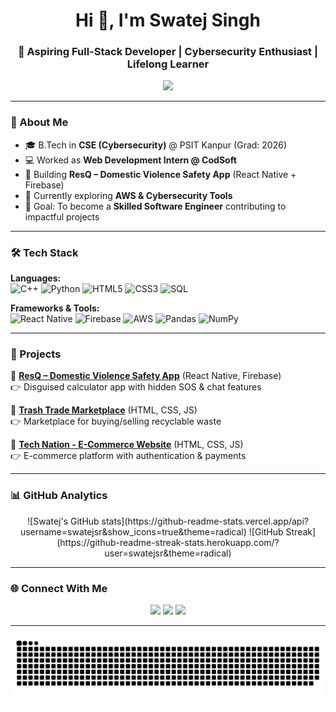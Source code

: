 <!-- Profile README for GitHub -->

<h1 align="center">Hi 👋, I'm Swatej Singh</h1>
<h3 align="center">🚀 Aspiring Full-Stack Developer | Cybersecurity Enthusiast | Lifelong Learner</h3>

<p align="center">
  <img src="https://readme-typing-svg.herokuapp.com?size=22&center=true&vCenter=true&width=500&lines=💻+Full-stack+Developer;🔐+Cybersecurity+Learner;🚀+Open+Source+Contributor;⚡+Passionate+about+Tech+Innovation" />
</p>

---

### 🌟 About Me  
- 🎓 B.Tech in **CSE (Cybersecurity)** @ PSIT Kanpur (Grad: 2026)  
- 💻 Worked as **Web Development Intern @ CodSoft**  
- 🔭 Building **ResQ – Domestic Violence Safety App** (React Native + Firebase)  
- 🌱 Currently exploring **AWS & Cybersecurity Tools**  
- 🎯 Goal: To become a **Skilled Software Engineer** contributing to impactful projects  

---

### 🛠️ Tech Stack  
**Languages:**  
![C++](https://img.shields.io/badge/C++-00599C?style=for-the-badge&logo=cplusplus&logoColor=white) 
![Python](https://img.shields.io/badge/Python-FFD43B?style=for-the-badge&logo=python&logoColor=blue) 
![HTML5](https://img.shields.io/badge/HTML5-E34F26?style=for-the-badge&logo=html5&logoColor=white) 
![CSS3](https://img.shields.io/badge/CSS3-1572B6?style=for-the-badge&logo=css3&logoColor=white) 
![SQL](https://img.shields.io/badge/SQL-336791?style=for-the-badge&logo=postgresql&logoColor=white)  

**Frameworks & Tools:**  
![React Native](https://img.shields.io/badge/React_Native-61DAFB?style=for-the-badge&logo=react&logoColor=black) 
![Firebase](https://img.shields.io/badge/Firebase-ffca28?style=for-the-badge&logo=firebase&logoColor=black) 
![AWS](https://img.shields.io/badge/AWS-FF9900?style=for-the-badge&logo=amazonaws&logoColor=white) 
![Pandas](https://img.shields.io/badge/Pandas-150458?style=for-the-badge&logo=pandas&logoColor=white) 
![NumPy](https://img.shields.io/badge/Numpy-013243?style=for-the-badge&logo=numpy&logoColor=white) 

---

### 📌 Projects  
🔹 **[ResQ – Domestic Violence Safety App](#)** (React Native, Firebase)  
👉 Disguised calculator app with hidden SOS & chat features  

🔹 **[Trash Trade Marketplace](https://swatejsr.github.io/TrashTradeMarketplace/)** (HTML, CSS, JS)  
👉 Marketplace for buying/selling recyclable waste  

🔹 **[Tech Nation - E-Commerce Website](https://github.com/swatejsr/Tech-Nation)** (HTML, CSS, JS)  
👉 E-commerce platform with authentication & payments  

---

### 📊 GitHub Analytics  
<p align="center">
  ![Swatej's GitHub stats](https://github-readme-stats.vercel.app/api?username=swatejsr&show_icons=true&theme=radical)  
![GitHub Streak](https://github-readme-streak-stats.herokuapp.com/?user=swatejsr&theme=radical)  
</p>

---

### 🌐 Connect With Me  
<p align="center">
  <a href="mailto:swatejsingh91@gmail.com"><img src="https://img.shields.io/badge/Gmail-D14836?style=for-the-badge&logo=gmail&logoColor=white" /></a>
  <a href="https://www.linkedin.com/in/swatejsingh91/"><img src="https://img.shields.io/badge/LinkedIn-0077b5?style=for-the-badge&logo=linkedin&logoColor=white" /></a>
  <a href="https://github.com/swatejsr"><img src="https://img.shields.io/badge/GitHub-000000?style=for-the-badge&logo=github&logoColor=white" /></a>
</p>

---

<p align="center">
  <img src="https://github.com/Platane/snk/raw/output/github-contribution-grid-snake.svg" alt="snake animation" />
</p>
